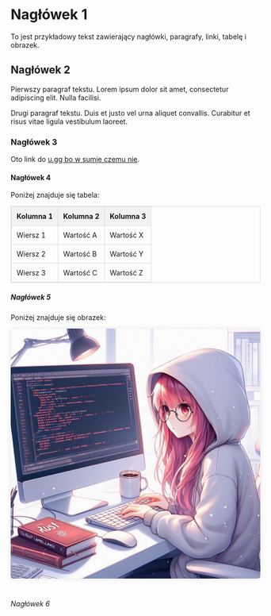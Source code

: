 # Nagłówek 1

To jest przykładowy tekst zawierający nagłówki, paragrafy, linki, tabelę i obrazek.

## Nagłówek 2

Pierwszy paragraf tekstu. Lorem ipsum dolor sit amet, consectetur adipiscing elit. Nulla facilisi.

Drugi paragraf tekstu. Duis et justo vel urna aliquet convallis. Curabitur et risus vitae ligula vestibulum laoreet.

### Nagłówek 3

Oto link do [u.gg bo w sumie czemu nie](u.gg).

#### Nagłówek 4

Poniżej znajduje się tabela:

| Kolumna 1 | Kolumna 2 | Kolumna 3 |
|-----------|-----------|-----------|
| Wiersz 1   | Wartość A | Wartość X |
| Wiersz 2   | Wartość B | Wartość Y |
| Wiersz 3   | Wartość C | Wartość Z |

##### Nagłówek 5

Poniżej znajduje się obrazek:

![obrazek](anime-girl.jpg)

###### Nagłówek 6

<style>
  table {
    width: 100%;
    border-collapse: collapse;
    margin-bottom: 20px;
  }

  table, th, td {
    border: 1px solid #ddd;
  }

  th, td {
    padding: 10px;
    text-align: left;
  }

  th {
    background-color: #f2f2f2;
  }

  img {
    max-width: 100%;
    height: auto;
    border-radius: 5px;
    box-shadow: 0 0 10px rgba(0, 0, 0, 0.1);
    margin-bottom: 20px;
  }
</style>
